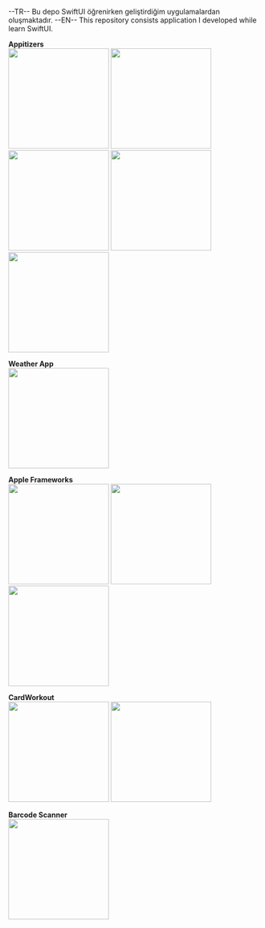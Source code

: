 --TR--
Bu depo SwiftUI öğrenirken geliştirdiğim uygulamalardan oluşmaktadır.
--EN--
This repository consists application I developed while learn SwiftUI.

**Appitizers**  
<img src="https://github.com/user-attachments/assets/d2e3c479-f28d-41b0-9795-612146688373" width="200">
<img src="https://github.com/user-attachments/assets/abaa0acb-d05a-44df-a212-d2ac65511c0b" width="200">
<img src="https://github.com/user-attachments/assets/c9e2b048-3e11-41b2-863a-0a654dfb4b74" width="200">
<img src="https://github.com/user-attachments/assets/adfbe232-a268-48be-992a-bccf855aa0bf" width="200">
<img src="https://github.com/user-attachments/assets/4b50edcc-b65b-4246-987a-648aa41a006a" width="200">


**Weather App**  
<img src="https://github.com/user-attachments/assets/de7d6175-6908-44ed-a8ca-d4731805a0d9" width="200">

**Apple Frameworks**  
<img src="https://github.com/user-attachments/assets/cd21faab-35a0-412c-8df0-97063e9c053b" width="200">
<img src="https://github.com/user-attachments/assets/c185d6cc-e33d-4489-a37d-845ed7091655" width="200">
<img src="https://github.com/user-attachments/assets/2768d5c4-2b79-4d93-8943-4e522d6ff2a2" width="200">

**CardWorkout**  
<img src="https://github.com/user-attachments/assets/b60d97b0-7631-4f11-a7c7-332ef7f88cad" width="200">
<img src="https://github.com/user-attachments/assets/812a1d82-e1ce-4179-9bfe-3ebb674b96ff" width="200">

**Barcode Scanner**  
<img src="https://github.com/user-attachments/assets/bedc6b60-9fc9-4e55-9bd8-9d7504466ced" width="200">
